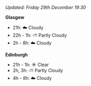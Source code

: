 *Updated: Friday 29th December 19:30*

**Glasgow**

* 21h: :cloud: Cloudy
* 22h - 1h: :partly_sunny: Partly Cloudy
* 2h - 8h: :cloud: Cloudy

**Edinburgh**

* 21h - 1h: :sunny: Clear
* 2h, 3h: :partly_sunny: Partly Cloudy
* 4h - 8h: :cloud: Cloudy
